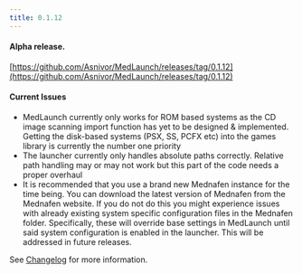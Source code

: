 ```yaml
---
title: 0.1.12
---
```


#### Alpha release.
[https://github.com/Asnivor/MedLaunch/releases/tag/0.1.12](https://github.com/Asnivor/MedLaunch/releases/tag/0.1.12)

#### Current Issues
* MedLaunch currently only works for ROM based systems as the CD image scanning import function has yet to be designed & implemented. Getting the disk-based systems (PSX, SS, PCFX etc) into the games library is currently the number one priority
* The launcher currently only handles absolute paths correctly. Relative path handling may or may not work but this part of the code needs a proper overhaul
* It is recommended that you use a brand new Mednafen instance for the time being. You can download the latest version of Mednafen from the Mednafen website. If you do not do this you might experience issues with already existing system specific configuration files in the Mednafen folder. Specifically, these will override base settings in MedLaunch until said system configuration is enabled in the launcher. This will be addressed in future releases.

See [Changelog](http://medlaunch.asnitech.co.uk/changelog) for more information.